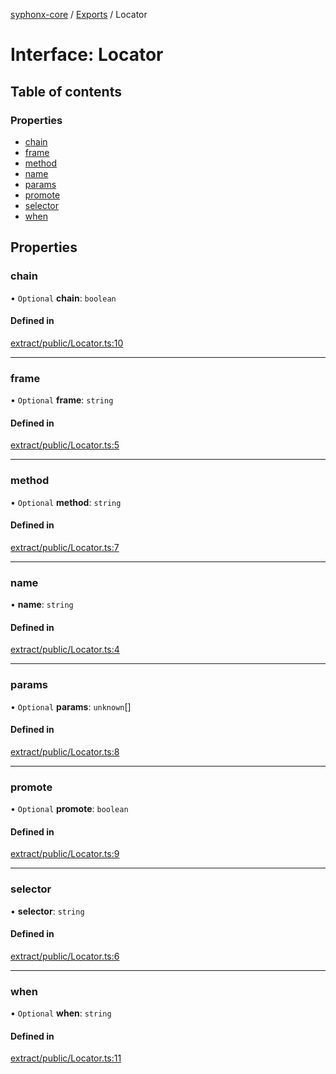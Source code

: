[syphonx-core](../README.md) / [Exports](../modules.md) / Locator

# Interface: Locator

## Table of contents

### Properties

- [chain](Locator.md#chain)
- [frame](Locator.md#frame)
- [method](Locator.md#method)
- [name](Locator.md#name)
- [params](Locator.md#params)
- [promote](Locator.md#promote)
- [selector](Locator.md#selector)
- [when](Locator.md#when)

## Properties

### chain

• `Optional` **chain**: `boolean`

#### Defined in

[extract/public/Locator.ts:10](https://github.com/dtempx/syphonx-core/blob/e4f4a4f/extract/public/Locator.ts#L10)

___

### frame

• `Optional` **frame**: `string`

#### Defined in

[extract/public/Locator.ts:5](https://github.com/dtempx/syphonx-core/blob/e4f4a4f/extract/public/Locator.ts#L5)

___

### method

• `Optional` **method**: `string`

#### Defined in

[extract/public/Locator.ts:7](https://github.com/dtempx/syphonx-core/blob/e4f4a4f/extract/public/Locator.ts#L7)

___

### name

• **name**: `string`

#### Defined in

[extract/public/Locator.ts:4](https://github.com/dtempx/syphonx-core/blob/e4f4a4f/extract/public/Locator.ts#L4)

___

### params

• `Optional` **params**: `unknown`[]

#### Defined in

[extract/public/Locator.ts:8](https://github.com/dtempx/syphonx-core/blob/e4f4a4f/extract/public/Locator.ts#L8)

___

### promote

• `Optional` **promote**: `boolean`

#### Defined in

[extract/public/Locator.ts:9](https://github.com/dtempx/syphonx-core/blob/e4f4a4f/extract/public/Locator.ts#L9)

___

### selector

• **selector**: `string`

#### Defined in

[extract/public/Locator.ts:6](https://github.com/dtempx/syphonx-core/blob/e4f4a4f/extract/public/Locator.ts#L6)

___

### when

• `Optional` **when**: `string`

#### Defined in

[extract/public/Locator.ts:11](https://github.com/dtempx/syphonx-core/blob/e4f4a4f/extract/public/Locator.ts#L11)

